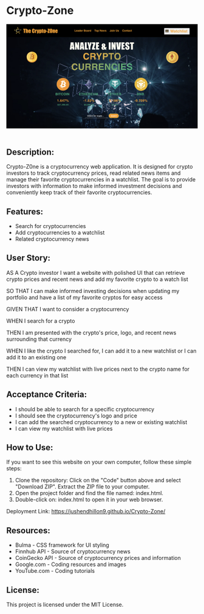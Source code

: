 # Crypto-Zone

![Crypto-Z0ne](./assets/CryptoZ0ne_Project.png)<br><br>

## Description:
Crypto-Z0ne is a cryptocurrency web application. It is designed for crypto investors to track cryptocurrency prices, read related news items and manage their favorite cryptocurrencies in a watchlist. The goal is to provide investors with information to make informed investment decisions and conveniently keep track of their favorite cryptocurrencies.

## Features:
* Search for cryptocurrencies
* Add cryptocurrencies to a watchlist
* Related cryptocurrency news


## User Story: 
AS A Crypto investor I want a website with polished UI that can retrieve crypto prices and recent news and add my favorite crypto to a watch list

SO THAT I can make informed investing decisions when updating my portfolio and have a list of my favorite cryptos for easy access

GIVEN THAT I want to consider a cryptocurrency 

WHEN I search for a crypto 

THEN I am presented with the crypto's price, logo, and recent news surrounding that currency

WHEN I like the crypto I searched for, I can add it to a new watchlist or I can add it to an existing one

THEN I can view my watchlist with live prices next to the crypto name for each currency in that list


## Acceptance Criteria:
* I should be able to search for a specific cryptocurrency
* I should see the cryptocurrency's logo and price
* I can add the searched cryptocurrency to a new or existing watchlist
* I can view my watchlist with live prices


## How to Use:
If you want to see this website on your own computer, follow these simple steps:
1. Clone the repository: Click on the "Code" button above and select "Download ZIP". Extract the ZIP file to your computer.
2. Open the project folder and find the file named: index.html.
3. Double-click on: index.html to open it in your web browser.

Deployment Link: https://jushendhillon9.github.io/Crypto-Zone/


## Resources:
* Bulma - CSS framework for UI styling
* Finnhub API - Source of cryptocurrency news
* CoinGecko API - Source of cryptocurrency prices and information
* Google.com - Coding resources and images
* YouTube.com - Coding tutorials


## License:
This project is licensed under the MIT License.

